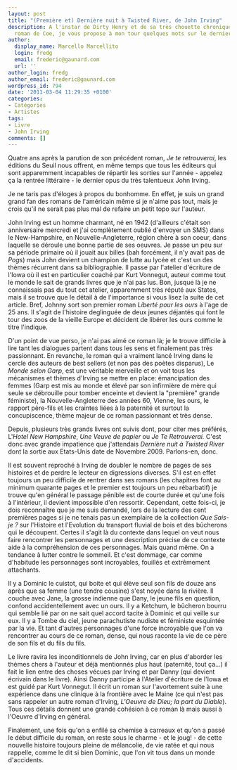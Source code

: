 ```yaml
---
layout: post
title: "(Première et) Dernière nuit à Twisted River, de John Irving"
description: A l'instar de Dirty Henry et de sa très chouette chronique du dernier
  roman de Coe, je vous propose à mon tour quelques mots sur le dernier bouquin d'Irving.
author:
  display_name: Marcello Marcellito
  login: fredg
  email: frederic@gaunard.com
  url: ''
author_login: fredg
author_email: frederic@gaunard.com
wordpress_id: 794
date: '2011-03-04 11:29:35 +0100'
categories:
- Catégories
- Artistes
tags:
- Livre
- John Irving
comments: []
---
```

Quatre ans après la parution de son précédent roman, *Je te retrouverai*, les éditions du Seuil nous offrent, en même temps que tous les éditeurs qui sont apparemment incapables de répartir les sorties sur l'année - appelez ça la rentrée littéraire - le dernier opus du très talentueux John Irving.

Je ne taris pas d'éloges à propos du bonhomme. En effet, je suis un grand grand fan des romans de l'américain même si je n'aime pas tout, mais je crois qu'il ne serait pas plus mal de refaire un petit topo sur l'auteur.

John Irving est un homme charmant, né en 1942 (d'ailleurs c'était son anniversaire mercredi et j'ai complètement oublié d'envoyer un SMS) dans le New-Hampshire, en Nouvelle-Angleterre, région chère à son coeur, dans laquelle se déroule une bonne partie de ses oeuvres.
Je passe un peu sur sa période primaire où il jouait aux billes (bah forcément, il n'y avait pas de *Pogs*) mais John devient un champion de lutte au lycée et c'est un des thèmes récurrent dans sa bibliographie. Il passe par l'atelier d'écriture de l'Iowa où il est en particulier coaché par Kurt Vonnegut, auteur comme tout le monde le sait de grands livres que je n'ai pas lus.
Bon, jusque là je ne connaissais pas du tout cet atelier, apparemment très réputé aux States, mais il se trouve que le détail à de l'importance si vous lisez la suite de cet article. 
Bref, Johnny sort son premier roman *Liberté pour les ours* à l'age de 25 ans. Il s'agit de l'histoire deglinguée de deux jeunes déjantés qui font le tour des zoos de la vieille Europe et décident de libérer les ours comme le titre l'indique.

D'un point de vue perso, je n'ai pas aimé ce roman là; je le trouve difficile à lire tant les dialogues partent dans tous les sens et finalement pas très passionnant. En revanche, le roman qui a vraiment lancé Irving dans le cercle des auteurs de best sellers (et non pas des poètes disparus), Le *Monde selon Garp*, est une véritable merveille et on voit tous les mécanismes et thèmes d'Irving se mettre en place: émancipation des femmes (Garp est mis au monde et élevé par son infirmière de mère qui seule se débrouille pour tomber enceinte et devient la "première" grande féministe), la Nouvelle-Angleterre des années 60, Vienne, les ours, le rapport père-fils et les craintes liées à la paternité et surtout la concupiscence, thème majeur de ce roman passionnant et très dense.

Depuis, plusieurs très grands livres ont suivis dont, pour citer mes préférés, L'*Hotel New Hampshire*, *Une Veuve de papier* ou *Je Te Retrouverai.*
C'est donc avec grande impatience que j'attendais *Dernière nuit à Twisted River* dont la sortie aux Etats-Unis date de Novembre 2009.
Parlons-en, donc. 

Il est souvent reproché à Irving de doubler le nombre de pages de ses histoires et de perdre le lecteur en digressions diverses. S'il est en effet toujours un peu difficile de rentrer dans ses romans (les chapitres font au minimum quarante pages et le premier est toujours un peu rébarbatif) je trouve qu'en général le passage pénible est de courte durée et qu'une fois à l'intérieur, il devient impossible d'en ressortir.
Cependant, cette fois-ci, je dois reconnaître que je me suis demandé, lors de la lecture des cent premières pages si je ne tenais pas un exemplaire de la collection *Que Sais-je ?* sur l'Histoire et l'Evolution du transport fluvial de bois et des bûcherons qui le découpent.
Certes il s'agit là du contexte dans lequel on veut nous faire rencontrer les personnages et une description précise de ce contexte aide à la compréhension de ces personnages. Mais quand même. On a tendance à lutter contre le sommeil.
Et c'est dommage, car comme d'habitude les personnages sont incroyables, fouillés et extrêmement attachants.

Il y a Dominic le cuistot, qui boite et qui élève seul son fils de douze ans après que sa femme (une tendre cousine) s'est noyée dans la rivière. Il couche avec Jane, la grosse indienne que Dany, le jeune fils en question, confond accidentellement avec un ours. Il y a Ketchum, le bûcheron bourru qui semble lié par on ne sait quel accord tacite à Dominic et qui veille sur eux. Il y a Tombe du ciel, jeune parachutiste nudiste et féministe esquintée par la vie.
Et tant d'autres personnages d'une force incroyable que l'on va rencontrer au cours de ce roman, dense, qui nous raconte la vie de ce père de son fils et du fils du fils.

Le livre ravira les inconditionnels de John Irving, car en plus d'aborder les thèmes chers à l'auteur et déjà mentionnés plus haut (paternité, tout ça...) il fait le lien entre des choses vécues par Irving et par Danny (qui devient écrivain dans le livre). Ainsi Danny participe à l'Atelier d'écriture de l'Iowa et est guidé par Kurt Vonnegut. Il écrit un roman sur l'avortement suite à une expérience dans une clinique à la frontière avec le Maine (ce qui n'est pas sans rappeler un autre roman d'Irving, *L'Oeuvre de Dieu; la part du Diable*). Tous ces détails donnent une grande cohésion à ce roman là mais aussi à l'Oeuvre d'Irving en général.

Finalement, une fois qu'on a enfilé sa chemise à carreaux et qu'on a passé le début difficile du roman, on reste sous le charme - et le joug! - de cette nouvelle histoire toujours pleine de mélancolie, de vie ratée et qui nous rappelle, comme le dit si bien Dominic, que l'on vit tous dans un monde d'accidents.
